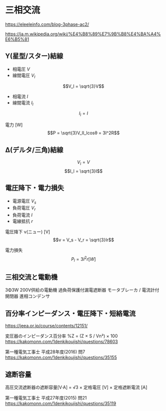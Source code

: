 # 三相交流

https://eleeleinfo.com/blog-3phase-ac2/

https://ja.m.wikipedia.org/wiki/%E4%B8%89%E7%9B%B8%E4%BA%A4%E6%B5%81

## Y(星型/スター)結線
- 相電圧 $V$
- 線間電圧 $V_l$
  
$$V_l = \sqrt{3}V$$

- 相電流 $I$
- 線間電流 $I_l$

$$I_l = I$$

電力 [W]
$$P = \sqrt{3}V_lI_lcosθ = 3I^2R$$


## Δ(デルタ/三角)結線
$$V_l = V$$
$$I_l = \sqrt{3}I$$


## 電圧降下・電力損失
- 電源電圧 $V_s$
- 負荷電圧 $V_r$
- 負荷電流 $I$
- 電線抵抗 $r$

電圧降下 ν(ニュー) [V]
$$ν = V_s - V_r = \sqrt{3}Ir$$

電力損失
$$P_l = 3I^2r [W]$$


## 三相交流と電動機
3Φ3W 200V供給の電動機
過負荷保護付漏電遮断器
モータブレーカ / 電流計付開閉器
進相コンデンサ

## 百分率インピーダンス・電圧降下・短絡電流

https://jeea.or.jp/course/contents/12151/

変圧器のインピーダンス百分率
%Z = (Z × S / Vn²) × 100
https://kakomonn.com/1denkikoujishi/questions/78603


第一種電気工事士 平成28年度(2016) 問7
https://kakomonn.com/1denkikoujishi/questions/35155



## 遮断容量

高圧交流遮断器の遮断容量[V·A] = √3 × 定格電圧 [V] × 定格遮断電流 [A]

第一種電気工事士 平成27年度(2015) 問21
https://kakomonn.com/1denkikoujishi/questions/35119


